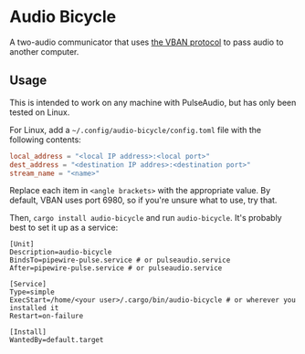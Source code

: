 Audio Bicycle
=============
A two-audio communicator that uses [the VBAN protocol](https://vb-audio.com/Voicemeeter/VBANProtocol_Specifications.pdf) to pass audio to another computer.

## Usage
This is intended to work on any machine with PulseAudio, but has only been tested on Linux.

For Linux, add a `~/.config/audio-bicycle/config.toml` file with the following contents:
```toml
local_address = "<local IP address>:<local port>"
dest_address = "<destination IP addres>:<destination port>"
stream_name = "<name>"
```
Replace each item in `<angle brackets>` with the appropriate value. By default, VBAN uses port 6980, so if you're unsure
what to use, try that.

Then, `cargo install audio-bicycle` and run `audio-bicycle`. It's probably best to set it up as a service:
```systemd
[Unit]
Description=audio-bicycle
BindsTo=pipewire-pulse.service # or pulseaudio.service
After=pipewire-pulse.service # or pulseaudio.service

[Service]
Type=simple
ExecStart=/home/<your user>/.cargo/bin/audio-bicycle # or wherever you installed it
Restart=on-failure

[Install]
WantedBy=default.target
```
